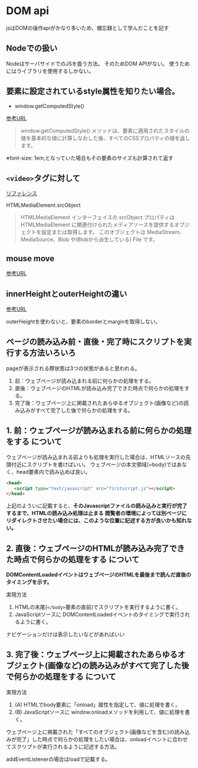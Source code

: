 # DOM api

jsはDOMの操作apiがかなり多いため、備忘録として学んだことを記す

## Nodeでの扱い

NodeはサーバサイドでのJSを扱う方法。
そのためDOM APIがない。
使うためにはライブラリを使用するしかない。

## 要素に設定されているstyle属性を知りたい場合。

- window.getComputedStyle()

[参考URL](https://qiita.com/amamamaou/items/bb79bec002a6ff033810)

>window.getComputedStyle() メソッドは、要素に適用されたスタイルの値を基本的な値に計算しなおした後、すべてのCSSプロパティの値を返します。

※font-size: 1em;となっていた場合もその要素のサイズも計算されて返す

## `<video>`タグに対して

[リファレンス](https://developer.mozilla.org/ja/docs/Web/API/HTMLMediaElement/srcObject)

HTMLMedia​Element​.src​Object

>HTMLMediaElement インターフェイスの srcObject プロパティは HTMLMediaElement に関連付けられたメディアソースを提供するオブジェクトを設定または取得します。 このオブジェクトは MediaStream、MediaSource、Blob や(Blobから派生している) File です。

## mouse move

[参考URL](https://qiita.com/yukiB/items/31a9e9e600dfb1f34f76)

## innerHeightとouterHeightの違い

[参考URL](https://qiita.com/yyzzyykk/items/60f1559820f1c6d09b7a)

outerHeightを使わないと、要素のborderとmarginを取得しない。

## ページの読み込み前・直後・完了時にスクリプトを実行する方法いろいろ

pageが表示される際状態は3つの状態があると思われる。

1. 前：ウェブページが読み込まれる前に何らかの処理をする。
2. 直後：ウェブページのHTMLが読み込み完了できた時点で何らかの処理をする。
3. 完了後：ウェブページ上に掲載されたあらゆるオブジェクト(画像など)の読み込みがすべて完了した後で何らかの処理をする。

## 1. 前：ウェブページが読み込まれる前に何らかの処理をする について

ウェブページが読み込まれる前よりも処理を実行した場合は、HTMLソースの先頭付近にスクリプトを書けばいい。
ウェブページの本文領域(=body)ではあなく、head要素内で読み込めば良い。

```html
<head>
   <script type="text/javascript" src="firstscript.js"></script>
</head>
```

上記のよういに記載すると、**そのJavascriptファイルの読み込みと実行が完了するまで、HTMLの読み込み処理は止まる**
**閲覧者の環境によっては別ページにリダイレクトさせたい場合には、このような位置に記述する方が良いかも知れない。**
## 2. 直後：ウェブページのHTMLが読み込み完了できた時点で何らかの処理をする について

**DOMContentLoadedイベントはウェブページのHTMLを最後まで読んだ直後のタイミングを示す。**

実現方法

1. HTMLの末尾(`</body>`要素の直前)でスクリプトを実行するように書く。
2. JavaScriptソースに DOMContentLoadedイベントのタイミングで実行されるように書く。

ナビゲーションだけは表示したいなどがあればいい

## 3. 完了後：ウェブページ上に掲載されたあらゆるオブジェクト(画像など)の読み込みがすべて完了した後で何らかの処理をする について

実現方法

1. (A) HTMLでbody要素に「onload」属性を指定して、値に処理を書く。
2. (B) JavaScriptソースに window.onloadメソッドを利用して、値に処理を書く。

ウェブページ上に掲載された「すべてのオブジェクト(画像などを含む)の読み込みが完了」した時点で何らかの処理をしたい場合は、onloadイベントに合わせてスクリプトが実行されるように記述する方法。

addEventListenerの場合はloadで記載する。













